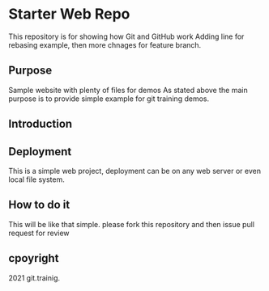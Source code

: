 # Starter Web Repo

This repository is for showing how Git and GitHub work
Adding line for rebasing example, then more chnages for feature branch.
## Purpose

Sample website with plenty of files for demos
As stated above the main purpose is to provide simple example for git training demos.

## Introduction

## Deployment 

This is a simple web project, deployment can be on any web server or even local file system. 

## How to do it
This will be like that simple.
please fork this repository and then issue pull request for review

## cpoyright
2021 git.trainig.